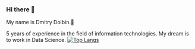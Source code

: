 ### Hi there 👋

<!--
**DoctorLecteur/DoctorLecteur** is a ✨ _special_ ✨ repository because its `README.md` (this file) appears on your GitHub profile.

Here are some ideas to get you started:

- 🔭 I’m currently working on ...
- 🌱 I’m currently learning ...
- 👯 I’m looking to collaborate on ...
- 🤔 I’m looking for help with ...
- 💬 Ask me about ...
- 📫 How to reach me: ...
- 😄 Pronouns: ...
- ⚡ Fun fact: ...
-->
My name is Dmitry Dolbin.🙋

5 years of experience in the field of information technologies. My dream is to work in Data Science.
[![Top Langs](https://github-readme-stats.vercel.app/api/top-langs/?username=DoctorLecteur&layout=compact)](https://github.com/DoctorLecteur/github-readme-stats)
